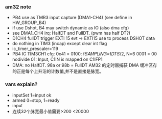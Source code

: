 ### am32 note
- PB4 use as TMR3 input capture (DMA1-CH4) (see define in HW_GROUP_B4)
- if use Dshot, B4 may switch dynamic as IO (also dma cfg)
- see DMA1_CH4 irq: HalfDT and FullDT. (pwm has half DT?)
- D1CH4 fullDT trigger EXTI 15 evt => EXTI15 use to process DSHOT data
- do nothing in TIM3 (incap) except clear int flag
- ic_timer_prescaler=119
- PB4 IC TIM3CH1 cfg: 0x41 = 0100: f𝑆𝐴𝑀𝑃𝐿𝐼𝑁𝐺=f𝐷𝑇𝑆/2, N=6 0001 = 00 nodivide 01: Input, C1IN is mapped on C1IFP1
- DMA: no HalfDT. 98a or 98b = FullDT AM32 的定时器捕获 DMA 缓冲区存的正是每个上升沿的计数值,并不是直接是脉宽。


### vars explain?
- inputSet 1=input ok
- armed 0=stop, 1=ready
- input
- 连续32个脉宽最小值需要>200 <20000

